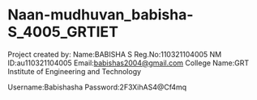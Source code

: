 # Naan-mudhuvan_babisha-S_4005_GRTIET
Project created by:
Name:BABISHA S
Reg.No:110321104005
NM ID:au110321104005
Email:babishas2004@gmail.com
College Name:GRT Institute of Engineering and Technology

Username:Babishasha
Password:2F3XihAS4@Cf4mq
